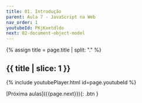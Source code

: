 ```yaml
---
title: 01. Introdução
parent: Aula 7 - JavaScript na Web
nav_order: 1
youtubeId: PKjKxetdldo
next: 02-document-object-model
---
```


{% assign title = page.title | split: "." %}

## {{ title | slice: 1 }}

{% include youtubePlayer.html id=page.youtubeId %}

<span class="fs-3 float-right">
[Próxima aulas]({{page.next}}){: .btn }
</span>

